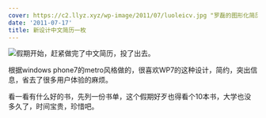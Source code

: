 ```yaml
---
cover: https://c2.llyz.xyz/wp-image/2011/07/luoleicv.jpg "罗磊的图形化简历luolei.orgl"
date: '2011-07-17'
title: 新设计中文简历一枚
---
```


![](https://c2.llyz.xyz/wp-image/2011/07/罗磊的图形化简历luolei.orgl_-1024x564.jpg )假期开始，赶紧做完了中文简历，投了出去。

根据windows phone7的metro风格做的，很喜欢WP7的这种设计，简约，突出信息，省去了很多用户体验的麻烦。

看一看有什么好的书，先列一份书单，这个假期好歹也得看个10本书，大学也没多久了，时间宝贵，珍惜吧。
